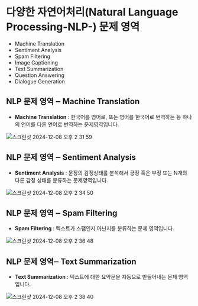 # 다양한 자연어처리(Natural Language Processing-NLP-) 문제 영역
- Machine Translation
- Sentiment Analysis
- Spam Filtering
- Image Captioning
- Text Summarization
- Question Answering
- Dialogue Generation

## NLP 문제 영역 ‒ Machine Translation

- **Machine Translation** : 한국어를 영어로, 또는 영어를 한국어로 번역하는 등 하나의 언어를 다른 언어로 번역하는 문제영역입니다.

![스크린샷 2024-12-08 오후 2 31 59](https://github.com/user-attachments/assets/bf1584d1-e26d-46f8-8724-c4324f3aecaf)

## NLP 문제 영역 ‒ Sentiment Analysis

- **Sentiment Analysis** : 문장의 감정상태를 분석해서 긍정 혹은 부정 또는 N개의 다른 감정 상태를 분류하는 문제영역입니다.

![스크린샷 2024-12-08 오후 2 34 50](https://github.com/user-attachments/assets/9b59f3c5-42a7-4878-978b-c18793f48519)

## NLP 문제 영역 ‒ Spam Filtering

- **Spam Filtering** : 텍스트가 스팸인지 아닌지를 분류하는 문제 영역입니다.

![스크린샷 2024-12-08 오후 2 36 48](https://github.com/user-attachments/assets/6d83aa08-e53b-475e-9fc0-36d037fb0534)

## NLP 문제 영역‒ Text Summarization

- **Text Summarization** : 텍스트에 대한 요약문을 자동으로 만들어내는 문제 영역입니다.

![스크린샷 2024-12-08 오후 2 38 40](https://github.com/user-attachments/assets/9bc1e074-c608-4839-9054-487aba7d21bf)

